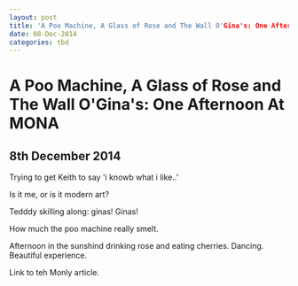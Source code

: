 ```yaml
---
layout: post
title: 'A Poo Machine, A Glass of Rose and The Wall O'Gina's: One Afternoon At MONA'
date: 08-Dec-2014
categories: tbd
---
```


# A Poo Machine, A Glass of Rose and The Wall O'Gina's: One Afternoon At MONA

## 8th December 2014

Trying to get Keith to say 'i knowb what i like..'

 

Is it me,   or is it modern art?

 

Tedddy skilling along: ginas! Ginas!

 

How much the poo machine really smelt.

 

Afternoon in the sunshind drinking rose and eating cherries. Dancing. Beautiful experience.

Link to teh Monly article.
